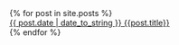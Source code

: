 <div class="contents">
{% for post in site.posts %}
  <div class="postlink-link">
    <a href="{{ post.url | prepend:site.baseurl }}" class="post-title-link">{{ post.date | date_to_string }} {{post.title}}</a>
  </div>
{% endfor %}
</div>